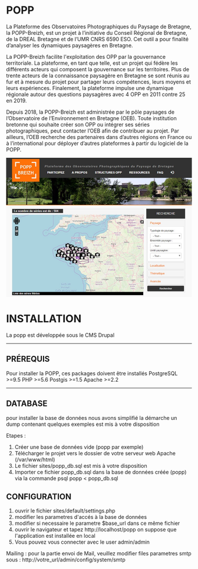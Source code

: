 # POPP
La Plateforme des Observatoires Photographiques du Paysage de Bretagne, la POPP-Breizh, est un projet à l’initiative du Conseil Régional de Bretagne, de la DREAL Bretagne et de l’UMR CNRS 6590 ESO. Cet outil a pour finalité d’analyser les dynamiques paysagères en Bretagne.

La POPP-Breizh facilite l'exploitation des OPP par la gouvernance territoriale. La plateforme, en tant que telle, est un projet qui fédère les différents acteurs qui composent la gouvernance sur les territoires. Plus de trente acteurs de la connaissance paysagère en Bretagne se sont réunis au fur et à mesure du projet pour partager leurs compétences, leurs moyens et leurs expériences. Finalement, la plateforme impulse une dynamique régionale autour des questions paysagères avec 4 OPP en 2011 contre 25 en 2019. 

Depuis 2018, la POPP-Breizh est administrée par le pôle paysages de l’Observatoire de l’Environnement en Bretagne (OEB). Toute institution bretonne qui souhaite créer son OPP ou intégrer ses séries photographiques, peut contacter l’OEB afin de contribuer au projet. Par ailleurs, l’OEB recherche des partenaires dans d’autres régions en France ou à l’international pour déployer d’autres plateformes à partir du logiciel de la POPP.


![Screenshot](popp_image.jpg)


<h1>INSTALLATION</h1>
La popp est développée sous le CMS Drupal

---------------------
<h2>PRÉREQUIS</h2>

Pour installer la POPP, ces packages doivent être installés
PostgreSQL >=9.5
PHP >=5.6
Postgis >=1.5
Apache >=2.2

------------

DATABASE
------------
pour installer la base de données nous avons simplifié la démarche
un dump contenant quelques exemples est mis à votre disposition

Etapes :

1. Créer une base de données vide (popp par exemple)
2. Télécharger le projet vers le dossier de votre serveur web Apache (/var/www/html)
3. Le fichier sites/popp_db.sql  est mis à votre disposition
4. Importer ce fichier popp_db.sql dans la base de données créée (popp)
   via la commande psql popp < popp_db.sql



CONFIGURATION
--------------------------
1. ouvrir le fichier sites/default/settings.php
2. modifier les parametres d'accés à la base de données
3. modifier si necessaire le parametre $base_url dans ce même fichier
4. ouvrir le navigateur et tapez http://localhost/popp
on suppose que l'application est installée en local
5. Vous pouvez vous connecter avec le user admin/admin

Mailing :
pour la partie envoi de Mail, veuillez modifier files
parametres smtp sous : http://votre_url/admin/config/system/smtp
